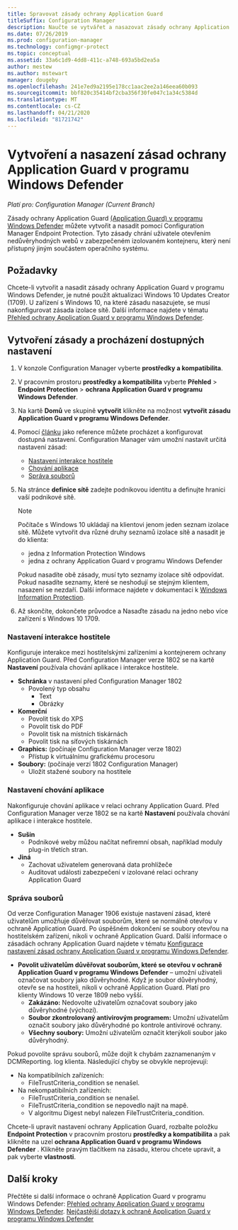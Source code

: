 ```yaml
---
title: Spravovat zásady ochrany Application Guard
titleSuffix: Configuration Manager
description: Naučte se vytvářet a nasazovat zásady ochrany Application Guard v programu Windows Defender.
ms.date: 07/26/2019
ms.prod: configuration-manager
ms.technology: configmgr-protect
ms.topic: conceptual
ms.assetid: 33a6c1d9-4dd8-411c-a748-693a5bd2ea5a
author: mestew
ms.author: mstewart
manager: dougeby
ms.openlocfilehash: 241e7ed9a2195e178cc1aac2ee2a146eea60b093
ms.sourcegitcommit: bbf820c35414bf2cba356f30fe047c1a34c5384d
ms.translationtype: MT
ms.contentlocale: cs-CZ
ms.lasthandoff: 04/21/2020
ms.locfileid: "81721742"
---
```

# <a name="create-and-deploy-windows-defender-application-guard-policy"></a>Vytvoření a nasazení zásad ochrany Application Guard v programu Windows Defender

*Platí pro: Configuration Manager (Current Branch)*
<!-- 1351960 -->  
Zásady ochrany Application Guard [(Application Guard) v programu Windows Defender](https://docs.microsoft.com/windows/threat-protection/windows-defender-application-guard/wd-app-guard-overview) můžete vytvořit a nasadit pomocí Configuration Manager Endpoint Protection. Tyto zásady chrání uživatele otevřením nedůvěryhodných webů v zabezpečeném izolovaném kontejneru, který není přístupný jiným součástem operačního systému.

## <a name="prerequisites"></a>Požadavky

Chcete-li vytvořit a nasadit zásady ochrany Application Guard v programu Windows Defender, je nutné použít aktualizaci Windows 10 Updates Creator (1709). U zařízení s Windows 10, na které zásadu nasazujete, se musí nakonfigurovat zásada izolace sítě. Další informace najdete v tématu [Přehled ochrany Application Guard v programu Windows Defender](https://docs.microsoft.com/windows/threat-protection/windows-defender-application-guard/wd-app-guard-overview).

## <a name="create-a-policy-and-to-browse-the-available-settings"></a>Vytvoření zásady a procházení dostupných nastavení

1. V konzole Configuration Manager vyberte **prostředky a kompatibilita**.
2. V pracovním prostoru **prostředky a kompatibilita** vyberte **Přehled** > **Endpoint Protection** > **ochrana Application Guard v programu Windows Defender**.
3. Na kartě **Domů** ve skupině **vytvořit** klikněte na možnost **vytvořit zásadu Application Guard v programu Windows Defender**.
4. Pomocí [článku](https://docs.microsoft.com/windows/security/threat-protection/windows-defender-application-guard/configure-wd-app-guard) jako reference můžete procházet a konfigurovat dostupná nastavení. Configuration Manager vám umožní nastavit určitá nastavení zásad:
   - [Nastavení interakce hostitele](#bkmk_HIS)
   - [Chování aplikace](#bkmk_ABS)
   - [Správa souborů](#bkmk_FM)
5. Na stránce **definice sítě** zadejte podnikovou identitu a definujte hranici vaší podnikové sítě.

    > [!NOTE]
    > Počítače s Windows 10 ukládají na klientovi jenom jeden seznam izolace sítě. Můžete vytvořit dva různé druhy seznamů izolace sítě a nasadit je do klienta:
    >
    >  - jedna z Information Protection Windows
    >  - jedna z ochrany Application Guard v programu Windows Defender
    >
    > Pokud nasadíte obě zásady, musí tyto seznamy izolace sítě odpovídat. Pokud nasadíte seznamy, které se neshodují se stejným klientem, nasazení se nezdaří. Další informace najdete v dokumentaci k [Windows Information Protection](https://docs.microsoft.com/windows/security/information-protection/windows-information-protection/create-wip-policy-using-configmgr).

6. Až skončíte, dokončete průvodce a Nasaďte zásadu na jedno nebo více zařízení s Windows 10 1709.

### <a name="host-interaction-settings"></a><a name="bkmk_HIS"></a>Nastavení interakce hostitele

Konfiguruje interakce mezi hostitelskými zařízeními a kontejnerem ochrany Application Guard. Před Configuration Manager verze 1802 se na kartě **Nastavení** používala chování aplikace i interakce hostitele.

- **Schránka** v nastavení před Configuration Manager 1802
  - Povolený typ obsahu
    - Text
    - Obrázky
- **Komerční**
  - Povolit tisk do XPS
  - Povolit tisk do PDF
  - Povolit tisk na místních tiskárnách
  - Povolit tisk na síťových tiskárnách
- **Graphics:** (počínaje Configuration Manager verze 1802)
  - Přístup k virtuálnímu grafickému procesoru
- **Soubory:** (počínaje verzí 1802 Configuration Manager)
  - Uložit stažené soubory na hostitele

### <a name="application-behavior-settings"></a><a name="bkmk_ABS"></a>Nastavení chování aplikace

Nakonfiguruje chování aplikace v relaci ochrany Application Guard. Před Configuration Manager verze 1802 se na kartě **Nastavení** používala chování aplikace i interakce hostitele.

- **Sušin**
  - Podnikové weby můžou načítat nefiremní obsah, například moduly plug-in třetích stran.
- **Jiná**
  - Zachovat uživatelem generovaná data prohlížeče
  - Auditovat události zabezpečení v izolované relaci ochrany Application Guard

### <a name="file-management"></a><a name="bkmk_FM"></a>Správa souborů
<!--3555858-->
Od verze Configuration Manager 1906 existuje nastavení zásad, které uživatelům umožňuje důvěřovat souborům, které se normálně otevřou v ochraně Application Guard. Po úspěšném dokončení se soubory otevřou na hostitelském zařízení, nikoli v ochraně Application Guard. Další informace o zásadách ochrany Application Guard najdete v tématu [Konfigurace nastavení zásad ochrany Application Guard v programu Windows Defender](https://docs.microsoft.com/windows/security/threat-protection/windows-defender-application-guard/configure-wd-app-guard).

- **Povolit uživatelům důvěřovat souborům, které se otevřou v ochraně Application Guard v programu Windows Defender** – umožní uživateli označovat soubory jako důvěryhodné. Když je soubor důvěryhodný, otevře se na hostiteli, nikoli v ochraně Application Guard. Platí pro klienty Windows 10 verze 1809 nebo vyšší.
  - **Zakázáno:** Nedovolte uživatelům označovat soubory jako důvěryhodné (výchozí).
  - **Soubor zkontrolovaný antivirovým programem:** Umožní uživatelům označit soubory jako důvěryhodné po kontrole antivirové ochrany.
  - **Všechny soubory:** Umožní uživatelům označit kterýkoli soubor jako důvěryhodný.

Pokud povolíte správu souborů, může dojít k chybám zaznamenaným v DCMReporting. log klienta. Následující chyby se obvykle neprojevují: <!--4619457-->

- Na kompatibilních zařízeních:
  - FileTrustCriteria_condition se nenašel.
- Na nekompatibilních zařízeních:
  - FileTrustCriteria_condition se nenašel.
  - FileTrustCriteria_condition se nepovedlo najít na mapě.
  - V algoritmu Digest nebyl nalezen FileTrustCriteria_condition.

Chcete-li upravit nastavení ochrany Application Guard, rozbalte položku **Endpoint Protection** v pracovním prostoru **prostředky a kompatibilita** a pak klikněte na uzel **ochrana Application Guard v programu Windows Defender** . Klikněte pravým tlačítkem na zásadu, kterou chcete upravit, a pak vyberte **vlastnosti**.

## <a name="next-steps"></a>Další kroky

Přečtěte si další informace o ochraně Application Guard v programu Windows Defender: [Přehled ochrany Application Guard v programu Windows Defender](https://docs.microsoft.com/windows/security/threat-protection/windows-defender-application-guard/wd-app-guard-overview).
[Nejčastější dotazy k ochraně Application Guard v programu Windows Defender](https://docs.microsoft.com/windows/security/threat-protection/windows-defender-application-guard/faq-wd-app-guard)
